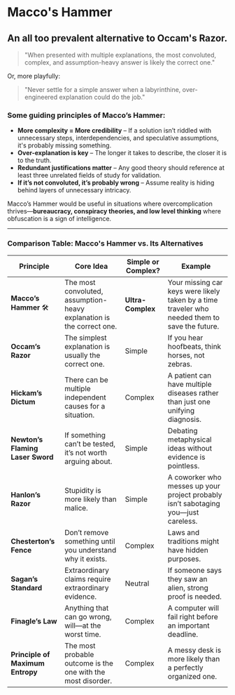 # Macco's Hammer

An all too prevalent alternative to Occam's Razor. 
---
> "When presented with multiple explanations, the most convoluted, complex, and assumption-heavy answer is likely the correct one."

Or, more playfully:  

> "Never settle for a simple answer when a labyrinthine, over-engineered explanation could do the job."

### Some guiding principles of **Macco’s Hammer**:

- **More complexity = More credibility** – If a solution isn’t riddled with unnecessary steps, interdependencies, and speculative assumptions, it's probably missing something.
- **Over-explanation is key** – The longer it takes to describe, the closer it is to the truth.
- **Redundant justifications matter** – Any good theory should reference at least three unrelated fields of study for validation.
- **If it’s not convoluted, it’s probably wrong** – Assume reality is hiding behind layers of unnecessary intricacy.

Macco’s Hammer would be useful in situations where overcomplication thrives—**bureaucracy, conspiracy theories, and low level thinking** where obfuscation is a sign of intelligence.

---
### Comparison Table: Macco's Hammer vs. Its Alternatives

| **Principle**              | **Core Idea** | **Simple or Complex?** | **Example** |
|----------------------------|--------------|----------------------|-------------|
| **Macco’s Hammer** 🛠️     | The most convoluted, assumption-heavy explanation is the correct one. | **Ultra-Complex** | Your missing car keys were likely taken by a time traveler who needed them to save the future. |
| **Occam’s Razor**          | The simplest explanation is usually the correct one. | Simple | If you hear hoofbeats, think horses, not zebras. |
| **Hickam’s Dictum**        | There can be multiple independent causes for a situation. | Complex | A patient can have multiple diseases rather than just one unifying diagnosis. |
| **Newton’s Flaming Laser Sword** | If something can’t be tested, it’s not worth arguing about. | Simple | Debating metaphysical ideas without evidence is pointless. |
| **Hanlon’s Razor**         | Stupidity is more likely than malice. | Simple | A coworker who messes up your project probably isn’t sabotaging you—just careless. |
| **Chesterton’s Fence**     | Don’t remove something until you understand why it exists. | Complex | Laws and traditions might have hidden purposes. |
| **Sagan’s Standard**       | Extraordinary claims require extraordinary evidence. | Neutral | If someone says they saw an alien, strong proof is needed. |
| **Finagle’s Law**          | Anything that can go wrong, will—at the worst time. | Complex | A computer will fail right before an important deadline. |
| **Principle of Maximum Entropy** | The most probable outcome is the one with the most disorder. | Complex | A messy desk is more likely than a perfectly organized one. |

